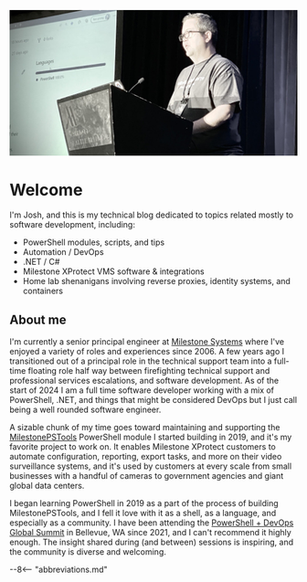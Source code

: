 ![Josh delivering lighting talk at PSHSummit22](./assets/images/pshsummit22-lightning-talk.jpg)

# Welcome

I'm Josh, and this is my technical blog dedicated to topics related mostly
to software development, including:

- PowerShell modules, scripts, and tips
- Automation / DevOps
- .NET / C#
- Milestone XProtect VMS software & integrations
- Home lab shenanigans involving reverse proxies, identity systems, and containers

<!-- more -->

## About me

I'm currently a senior principal engineer at [Milestone Systems](https://www.milestonesys.com/)
where I've enjoyed a variety of roles and experiences since 2006. A few years
ago I transitioned out of a principal role in the technical support team into
a full-time floating role half way between firefighting technical support and
professional services escalations, and software development. As of the start of
2024 I am a full time software developer working with a mix of PowerShell,
.NET, and things that might be considered DevOps but I just call being a well
rounded software engineer.

A sizable chunk of my time goes toward maintaining and supporting the [MilestonePSTools](https://www.milestonepstools.com/)
PowerShell module I started building in 2019, and it's my favorite project to
work on. It enables Milestone XProtect customers to automate configuration,
reporting, export tasks, and more on their video surveillance systems, and it's
used by customers at every scale from small businesses with a handful of cameras
to government agencies and giant global data centers.

I began learning PowerShell in 2019 as a part of the process of building
MilestonePSTools, and I fell it love with it as a shell, as a language, and
especially as a community. I have been attending the [PowerShell + DevOps Global Summit](https://www.powershellsummit.org/)
in Bellevue, WA since 2021, and I can't recommend it highly enough. The insight
shared during (and between) sessions is inspiring, and the community is diverse
and welcoming.

--8<-- "abbreviations.md"
